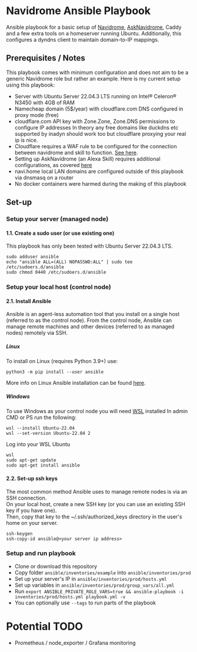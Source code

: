 # Navidrome Ansible Playbook

Ansible playbook for a basic setup of [Navidrome](https://github.com/navidrome/navidrome), [AskNavidrome](https://github.com/rosskouk/asknavidrome), Caddy and a few extra tools on a 
homeserver running Ubuntu. Additionally, this configures a dyndns client to maintain domain-to-IP mappings.

## Prerequisites / Notes
This playbook comes with minimum configuration and does not aim to be a generic Navidrome role but rather an example.
Here is my current setup using this playbook:

- Server with Ubuntu Server 22.04.3 LTS running on Intel® Celeron® N3450 with 4GB of RAM 
- Namecheap domain (5$/year) with cloudflare.com DNS configured in proxy mode (free)
- cloudflare.com API key with Zone.Zone, Zone.DNS permissions to configure IP addresses
  In theory any free domains like duckdns etc supported by inadyn should work too but cloudflare proxying your real ip is nice. 
- Cloudflare requires a WAF rule to be configured for the connection between navidrome and skill to function. [See here](https://github.com/rosskouk/asknavidrome/issues/28#issuecomment-1764041176).
- Setting up AskNavidrome (an Alexa Skill) requires additional configurations, as covered [here](https://rosskouk.github.io/asknavidrome/) 
- navi.home local LAN domains are configured outside of this playbook via dnsmasq on a router
- No docker containers were harmed during the making of this playbook

## Set-up

### Setup your server (managed node)

#### 1.1. Create a sudo user (or use existing one)
This playbook has only been tested with Ubuntu Server 22.04.3 LTS.
```
sudo adduser ansible
echo "ansible ALL=(ALL) NOPASSWD:ALL" | sudo tee /etc/sudoers.d/ansible
sudo chmod 0440 /etc/sudoers.d/ansible
```

### Setup your local host (control node)

#### 2.1. Install Ansible 
Ansible is an agent-less automation tool that you install on a single host (referred to as the control node).
From the control node, Ansible can manage remote machines and other devices (referred to as managed nodes) remotely via SSH.

##### Linux
To install on Linux (requires Python 3.9+) use:
```
python3 -m pip install --user ansible
```
More info on Linux Ansible installation can be found [here](https://docs.ansible.com/ansible/latest/installation_guide/intro_installation.html).

##### Windows
To use Windows as your control node you will need [WSL](https://learn.microsoft.com/en-us/windows/wsl/faq) installed
In admin CMD or PS run the following:

```
wsl --install Ubuntu-22.04
wsl --set-version Ubuntu-22.04 2 
```
Log into your WSL Ubuntu
```
wsl
sudo apt-get update
sudo apt-get install ansible
```

#### 2.2. Set-up ssh keys
The most common method Ansible uses to manage remote nodes is via an SSH connection.    
On your local host, create a new SSH key (or you can use an existing SSH key if you have one).    
Then, copy that key to the ~/.ssh/authorized_keys directory in the user's home on your server.
```
ssh-keygen
ssh-copy-id ansible@<your server ip address>
```

### Setup and run playbook

- Clone or download this repository
- Copy folder `ansible/inventories/example` into `ansible/inventories/prod`
- Set up your server's IP in `ansible/inventories/prod/hosts.yml`
- Set up variables in `ansible/inventories/prod/group_vars/all.yml`
- Run `export ANSIBLE_PRIVATE_ROLE_VARS=true && ansible-playbook -i inventories/prod/hosts.yml playbook.yml -v`
- You can optionally use `--tags` to run parts of the playbook

# Potential TODO 
- Prometheus / node_exporter / Grafana  monitoring